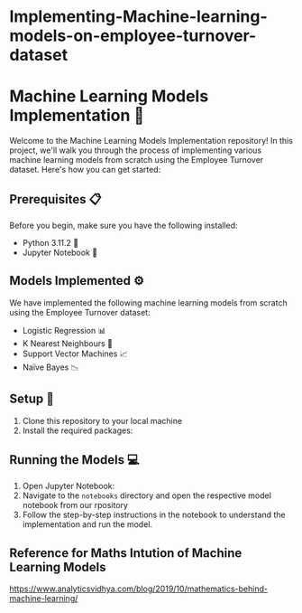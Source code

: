 # Implementing-Machine-learning-models-on-employee-turnover-dataset


# Machine Learning Models Implementation :rocket:

Welcome to the Machine Learning Models Implementation repository! In this project, we'll walk you through the process of implementing various machine learning models from scratch using the Employee Turnover dataset. Here's how you can get started:

## Prerequisites :clipboard:
Before you begin, make sure you have the following installed:

- Python 3.11.2 🐍
- Jupyter Notebook 📓

## Models Implemented :gear:
We have implemented the following machine learning models from scratch using the Employee Turnover dataset:

- Logistic Regression 📊
- K Nearest Neighbours 🧮
- Support Vector Machines 📈
- Naïve Bayes 📉

## Setup :wrench:
1. Clone this repository to your local machine 
2. Install the required packages:

## Running the Models :computer:
1. Open Jupyter Notebook:
2. Navigate to the `notebooks` directory and open the respective model notebook from our rpository
3. Follow the step-by-step instructions in the notebook to understand the implementation and run the model.

## Reference for Maths Intution of Machine Learning Models
https://www.analyticsvidhya.com/blog/2019/10/mathematics-behind-machine-learning/




